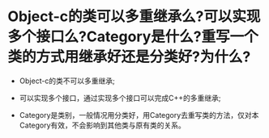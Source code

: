 # Object-c的类可以多重继承么?可以实现多个接口么?Category是什么?重写一个类的方式用继承好还是分类好?为什么?

* Object-c的类不可以多重继承;

* 可以实现多个接口，通过实现多个接口可以完成C++的多重继承;

* Category是类别，一般情况用分类好，用Category去重写类的方法，仅对本Category有效，不会影响到其他类与原有类的关系。

